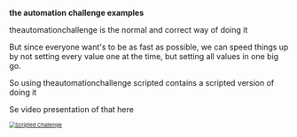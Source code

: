 **the automation challenge examples**

theautomationchallenge is the normal and correct way of doing it

But since everyone want's to be as fast as possible, we can speed things up by not setting every value one at the time, but setting all values in one big go.

So using theautomationchallenge scripted contains a scripted version of doing it

Se video presentation of that here

[<img src="https://img.youtube.com/vi/xZhhmxL4NGA/0.jpg" alt="Scripted Challenge" style="zoom: 67%;" />](https://youtu.be/xZhhmxL4NGA)